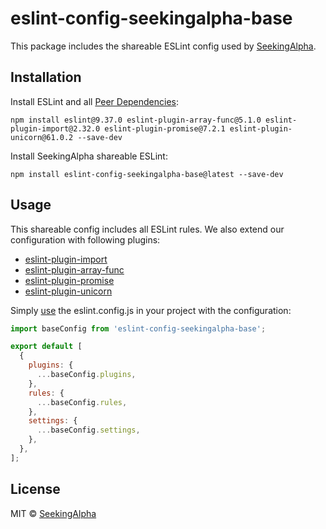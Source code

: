 # eslint-config-seekingalpha-base

This package includes the shareable ESLint config used by [SeekingAlpha](https://seekingalpha.com/).

## Installation

Install ESLint and all [Peer Dependencies](https://nodejs.org/en/blog/npm/peer-dependencies/):

    npm install eslint@9.37.0 eslint-plugin-array-func@5.1.0 eslint-plugin-import@2.32.0 eslint-plugin-promise@7.2.1 eslint-plugin-unicorn@61.0.2 --save-dev

Install SeekingAlpha shareable ESLint:

    npm install eslint-config-seekingalpha-base@latest --save-dev

## Usage

This shareable config includes all ESLint rules. We also extend our configuration with following plugins:

- [eslint-plugin-import](https://github.com/benmosher/eslint-plugin-import)
- [eslint-plugin-array-func](https://github.com/freaktechnik/eslint-plugin-array-func)
- [eslint-plugin-promise](https://github.com/xjamundx/eslint-plugin-promise)
- [eslint-plugin-unicorn](https://github.com/sindresorhus/eslint-plugin-unicorn)

Simply [use](https://eslint.org/docs/latest/extend/shareable-configs) the eslint.config.js in your project with the configuration:

```javascript
import baseConfig from 'eslint-config-seekingalpha-base';

export default [
  {
    plugins: {
      ...baseConfig.plugins,
    },
    rules: {
      ...baseConfig.rules,
    },
    settings: {
      ...baseConfig.settings,
    },
  },
];
```

## License

MIT © [SeekingAlpha](https://seekingalpha.com/)

